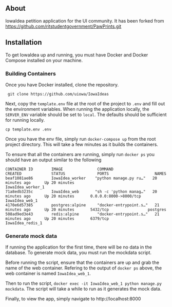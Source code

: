 ## About

IowaIdea petition application for the UI community. It has been forked from  https://github.com/ritstudentgovernment/PawPrints.git

## Installation
To get IowaIdea up and running, you must have Docker and Docker Compose installed on your machine.

### Building Containers
Once you have Docker installed, clone the repository.

``` git clone https://github.com/uiowa/IowaIdeas```

Next, copy the ```template.env``` file at the root of the project to ```.env``` and fill out the environment variables. When running the application locally, the ```SERVER_ENV``` variable should be set to ```local```. The defaults should be sufficient for running locally.

```cp template.env .env```

Once you have the env file, simply run
```docker-compose up``` from the root project directory. This will take a few minutes as it builds the containers.

To ensure that all the containers are running, simply run ```docker ps``` you should have an output similar to the following
```
CONTAINER ID        IMAGE               COMMAND                  CREATED             STATUS              PORTS                    NAMES
beaf1081ae86        IowaIdea_worker    "python manage.py ru…"   20 minutes ago      Up 20 minutes                                IowaIdea_worker_1
71a8edb3235c        IowaIdea_web       "sh -c 'python manag…"   20 minutes ago      Up 20 minutes       0.0.0.0:8000->8000/tcp   IowaIdea_web_1
4170e6d57385        postgres:alpine     "docker-entrypoint.s…"   21 minutes ago      Up 20 minutes       5432/tcp                 postgres
508ad9ed3e43        redis:alpine        "docker-entrypoint.s…"   21 minutes ago      Up 20 minutes       6379/tcp                 IowaIdea_redis_1
```
### Generate mock data
If running the application for the first time, there will be no data in the database. To generate mock data, you must run the mockdata script.

Before running the script, ensure that the containers are up and grab the name of the web container. Refering to the output of ```docker ps``` above, the web container is named ```IowaIdea_web_1```.

Then to run the script, ```docker exec -it IowaIdea_web_1 python manage.py mockdata```. The script will take a while to run as it generates the mock data.

Finally, to view the app, simply navigate to http://localhost:8000
